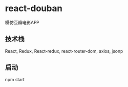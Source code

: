 # react-douban
模仿豆瓣电影APP

## 技术栈
React, Redux, React-redux, react-router-dom, axios, jsonp

## 启动
npm start

